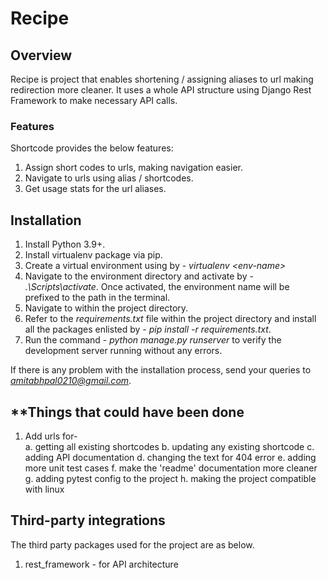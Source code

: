 # Recipe

## **Overview**

Recipe is project that enables shortening / assigning aliases to url making redirection more cleaner. It uses a whole API structure using Django Rest Framework to make necessary API calls.

### **Features**

Shortcode provides the below features:

1. Assign short codes to urls, making navigation easier.
2. Navigate to urls using alias / shortcodes.
3. Get usage stats for the url aliases.

## **Installation**

1. Install Python 3.9+.
2. Install virtualenv package via pip.
3. Create a virtual environment using by - _virtualenv \<env-name\>_
4. Navigate to the environment directory and activate by - _.\Scripts\activate_. Once activated, the environment name will be prefixed to the path in the terminal.
5. Navigate to within the project directory.
6. Refer to the _requirements.txt_ file within the project directory and install all the packages enlisted by - _pip install -r requirements.txt_.
7. Run the command - _python manage.py runserver_ to verify the development server running without any errors.

If there is any problem with the installation process, send your queries to *amitabhpal0210@gmail.com*.

## \*\*Things that could have been done

1. Add urls for-\
   a. getting all existing shortcodes
   b. updating any existing shortcode
   c. adding API documentation
   d. changing the text for 404 error
   e. adding more unit test cases
   f. make the 'readme' documentation more cleaner
   g. adding pytest config to the project
   h. making the project compatible with linux

## **Third-party integrations**

The third party packages used for the project are as below.

1. rest_framework - for API architecture
